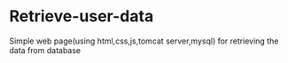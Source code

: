 # Retrieve-user-data
Simple web page(using html,css,js,tomcat server,mysql) for retrieving the data from database
